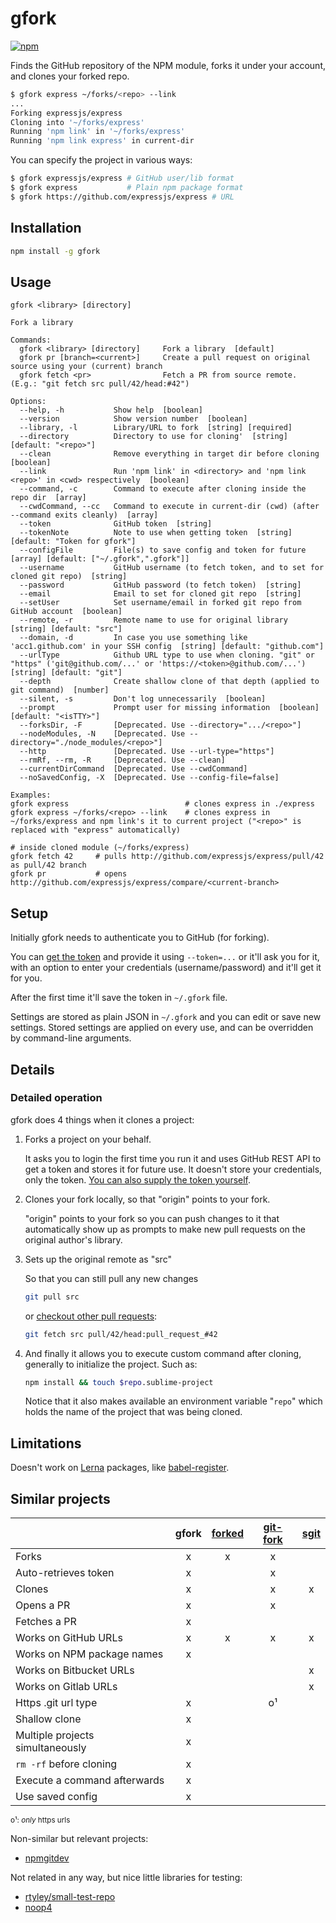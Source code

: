 
# gfork
[![npm](https://img.shields.io/npm/v/gfork.svg)](https://www.npmjs.com/package/gfork)

Finds the GitHub repository of the NPM module, forks it under your account, and clones your forked repo.

```sh
$ gfork express ~/forks/<repo> --link
...
Forking expressjs/express
Cloning into '~/forks/express'
Running 'npm link' in '~/forks/express'
Running 'npm link express' in current-dir
```

You can specify the project in various ways:
```sh
$ gfork expressjs/express # GitHub user/lib format
$ gfork express           # Plain npm package format
$ gfork https://github.com/expressjs/express # URL
```


## Installation

```sh
npm install -g gfork
```

## Usage

```
gfork <library> [directory]

Fork a library

Commands:
  gfork <library> [directory]     Fork a library  [default]
  gfork pr [branch=<current>]     Create a pull request on original source using your (current) branch
  gfork fetch <pr>                Fetch a PR from source remote. (E.g.: "git fetch src pull/42/head:#42")

Options:
  --help, -h           Show help  [boolean]
  --version            Show version number  [boolean]
  --library, -l        Library/URL to fork  [string] [required]
  --directory          Directory to use for cloning'  [string] [default: "<repo>"]
  --clean              Remove everything in target dir before cloning  [boolean]
  --link               Run 'npm link' in <directory> and 'npm link <repo>' in <cwd> respectively  [boolean]
  --command, -c        Command to execute after cloning inside the repo dir  [array]
  --cwdCommand, --cc   Command to execute in current-dir (cwd) (after --command exits cleanly)  [array]
  --token              GitHub token  [string]
  --tokenNote          Note to use when getting token  [string] [default: "Token for gfork"]
  --configFile         File(s) to save config and token for future  [array] [default: ["~/.gfork",".gfork"]]
  --username           GitHub username (to fetch token, and to set for cloned git repo)  [string]
  --password           GitHub password (to fetch token)  [string]
  --email              Email to set for cloned git repo  [string]
  --setUser            Set username/email in forked git repo from GitHub account  [boolean]
  --remote, -r         Remote name to use for original library  [string] [default: "src"]
  --domain, -d         In case you use something like 'acc1.github.com' in your SSH config  [string] [default: "github.com"]
  --urlType            Github URL type to use when cloning. "git" or "https" ('git@github.com/...' or 'https://<token>@github.com/...')  [string] [default: "git"]
  --depth              Create shallow clone of that depth (applied to git command)  [number]
  --silent, -s         Don't log unnecessarily  [boolean]
  --prompt             Prompt user for missing information  [boolean] [default: "<isTTY>"]
  --forksDir, -F       [Deprecated. Use --directory=".../<repo>"]
  --nodeModules, -N    [Deprecated. Use --directory="./node_modules/<repo>"]
  --http               [Deprecated. Use --url-type="https"]
  --rmRf, --rm, -R     [Deprecated. Use --clean]
  --currentDirCommand  [Deprecated. Use --cwdCommand]
  --noSavedConfig, -X  [Deprecated. Use --config-file=false]
```
```
Examples:
gfork express                          # clones express in ./express
gfork express ~/forks/<repo> --link    # clones express in ~/forks/express and npm link's it to current project ("<repo>" is replaced with "express" automatically)

# inside cloned module (~/forks/express)
gfork fetch 42     # pulls http://github.com/expressjs/express/pull/42 as pull/42 branch
gfork pr           # opens http://github.com/expressjs/express/compare/<current-branch>
```

## Setup

Initially gfork needs to authenticate you to GitHub (for forking).

You can [get the token][get-token] and provide it using `--token=...` or it'll ask you for it, with an option to enter your credentials (username/password) and it'll get it for you.

After the first time it'll save the token in `~/.gfork` file.

Settings are stored as plain JSON in `~/.gfork` and you can edit or save new settings. Stored settings are applied on every use, and can be overridden by command-line arguments.

## Details

### Detailed operation

gfork does 4 things when it clones a project:

1. Forks a project on your behalf.

    It asks you to login the first time you run it and uses GitHub REST API to get a token and stores it for future use. It doesn't store your credentials, only the token. [You can also supply the token yourself](#first-time-setup).

2. Clones your fork locally, so that "origin" points to your fork.

    "origin" points to your fork so you can push changes to it that automatically show up as prompts to make new pull requests on the original author's library.

3. Sets up the original remote as "src"

    So that you can still pull any new changes
    ```sh
    git pull src
    ```

    or [checkout other pull requests][1]:
    ```sh
    git fetch src pull/42/head:pull_request_#42
    ```

4. And finally it allows you to execute custom command after cloning, generally to initialize the project. Such as:

    ```sh
    npm install && touch $repo.sublime-project
    ```

    Notice that it also makes available an environment variable "`repo`" which holds the name of the project that was being cloned.


## Limitations

Doesn't work on [Lerna] packages, like [babel-register].

## Similar projects

|                                   | gfork | [forked] | [git-fork]    | [sgit]
| -------------                     |:----: |:----:    |:-----:        |:----:
| Forks                             |x      |x         |x              |
| Auto-retrieves token              |x      |          |x              |
| Clones                            |x      |          |x              |x
| Opens a PR                        |x      |          |x              |
| Fetches a PR                      |x      |          |               |
| Works on GitHub URLs              |x      |x         |x              |x
| Works on NPM package names        |x      |          |               |
| Works on Bitbucket URLs           |       |          |               |x
| Works on Gitlab URLs              |       |          |               |x
| Https .git url type               |x      |          |o¹             |
| Shallow clone                     |x      |          |               |
| Multiple projects simultaneously  |x      |          |               |
| `rm -rf` before cloning           |x      |          |               |
| Execute a command afterwards      |x      |          |               |
| Use saved config                  |x      |          |               |

<sup>o¹: *only* https urls</sup>


Non-similar but relevant projects:

* [npmgitdev]

[npmgitdev]: https://github.com/TerriaJS/npmgitdev

Not related in any way, but nice little libraries for testing:

* [rtyley/small-test-repo]
* [noop4]


[1]: https://help.github.com/articles/checking-out-pull-requests-locally/
[2]: https://developer.github.com/v3/repos/forks/#create-a-fork
[babel-register]: https://github.com/babel/babel/tree/master/packages/babel-register
[forked]: https://github.com/eanplatter/forked
[forked]: https://github.com/eanplatter/forked
[get-token]: https://help.github.com/articles/creating-an-access-token-for-command-line-use/
[git-fork]: https://github.com/e-conomic/git-fork
[git-fork]: https://github.com/e-conomic/git-fork
[https-oauth]: https://github.com/blog/1270-easier-builds-and-deployments-using-git-over-https-and-oauth
[Lerna]: https://github.com/lerna/lerna
[node-portscanner]: https://github.com/baalexander/node-portscanner
[noop4]: https://github.com/gabrieleds/noop4
[npm link]: https://www.google.com/search?q=use+npm+link
[portscanner]: https://www.npmjs.com/package/portscanner
[rtyley/small-test-repo]: https://github.com/rtyley/small-test-repo
[sgit]: https://github.com/rascada/sgit
[ssh-key]: https://help.github.com/articles/generating-an-ssh-key/



